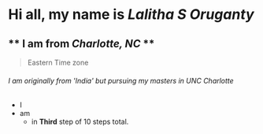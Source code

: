 # Hi all, my name is  _Lalitha S Oruganty_
## ** I am from _Charlotte, NC_ **
>Eastern Time zone
###### I am originally from 'India' but pursuing my masters in *UNC Charlotte*
* I 
 * am
   * in **Third** step of 10 steps total.
